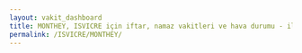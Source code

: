 ```yaml
---
layout: vakit_dashboard
title: MONTHEY, ISVICRE için iftar, namaz vakitleri ve hava durumu - ilçe/eyalet seç
permalink: /ISVICRE/MONTHEY/
---
```


<script type="text/javascript">
  var GLOBAL_COUNTRY = 'ISVICRE';
  var GLOBAL_CITY = 'MONTHEY';
  var GLOBAL_STATE = '';
  var lat = 72;
  var lon = 21;
</script>
